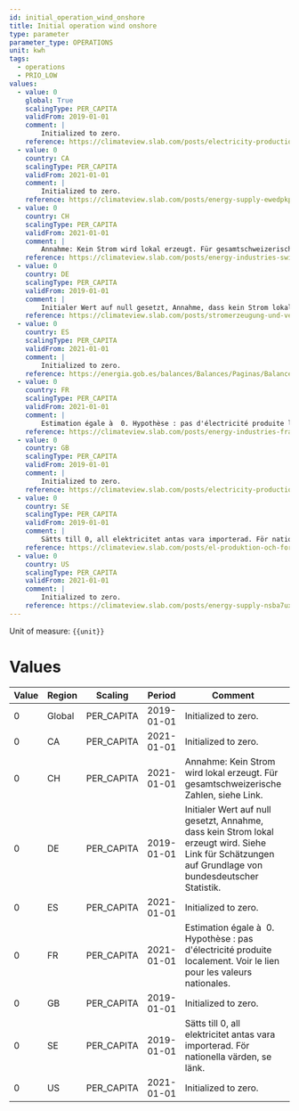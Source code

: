 ```yaml
---
id: initial_operation_wind_onshore
title: Initial operation wind onshore
type: parameter
parameter_type: OPERATIONS
unit: kwh
tags:
  - operations
  - PRIO_LOW
values:
  - value: 0
    global: True
    scalingType: PER_CAPITA
    validFrom: 2019-01-01
    comment: |
        Initialized to zero.
    reference: https://climateview.slab.com/posts/electricity-production-and-consumption-uk-kknqra9l
  - value: 0
    country: CA
    scalingType: PER_CAPITA
    validFrom: 2021-01-01
    comment: |
        Initialized to zero.
    reference: https://climateview.slab.com/posts/energy-supply-ewedpkpo
  - value: 0
    country: CH
    scalingType: PER_CAPITA
    validFrom: 2021-01-01
    comment: |
        Annahme: Kein Strom wird lokal erzeugt. Für gesamtschweizerische Zahlen, siehe Link.
    reference: https://climateview.slab.com/posts/energy-industries-switzerland-735zvzl6
  - value: 0
    country: DE
    scalingType: PER_CAPITA
    validFrom: 2019-01-01
    comment: |
        Initialer Wert auf null gesetzt, Annahme, dass kein Strom lokal erzeugt wird. Siehe Link für Schätzungen auf Grundlage von bundesdeutscher Statistik.
    reference: https://climateview.slab.com/posts/stromerzeugung-und-verbrauch-deutschland-electricity-production-and-consumption-germany-cc9sxc50
  - value: 0
    country: ES
    scalingType: PER_CAPITA
    validFrom: 2021-01-01
    comment: |
        Initialized to zero.
    reference: https://energia.gob.es/balances/Balances/Paginas/Balances.aspx
  - value: 0
    country: FR
    scalingType: PER_CAPITA
    validFrom: 2021-01-01
    comment: |
        Estimation égale à  0. Hypothèse : pas d'électricité produite localement. Voir le lien pour les valeurs nationales.
    reference: https://climateview.slab.com/posts/energy-industries-france-jdab43ho#h9i3u-english
  - value: 0
    country: GB
    scalingType: PER_CAPITA
    validFrom: 2019-01-01
    comment: |
        Initialized to zero.
    reference: https://climateview.slab.com/posts/electricity-production-and-consumption-uk-kknqra9l
  - value: 0
    country: SE
    scalingType: PER_CAPITA
    validFrom: 2019-01-01
    comment: |
        Sätts till 0, all elektricitet antas vara importerad. För nationella värden, se länk.
    reference: https://climateview.slab.com/posts/el-produktion-och-forbrukning-o8or1nvl
  - value: 0
    country: US
    scalingType: PER_CAPITA
    validFrom: 2021-01-01
    comment: |
        Initialized to zero.
    reference: https://climateview.slab.com/posts/energy-supply-nsba7uxn
---
```



Unit of measure: `{{unit}}`


# Values


| Value | Region | Scaling | Period | Comment | Reference |
|-------|--------|---------|--------|---------|-----------|
| 0 | Global | PER_CAPITA | 2019-01-01 | Initialized to zero. | https://climateview.slab.com/posts/electricity-production-and-consumption-uk-kknqra9l |
| 0 | CA | PER_CAPITA | 2021-01-01 | Initialized to zero. | https://climateview.slab.com/posts/energy-supply-ewedpkpo |
| 0 | CH | PER_CAPITA | 2021-01-01 | Annahme: Kein Strom wird lokal erzeugt. Für gesamtschweizerische Zahlen, siehe Link. | https://climateview.slab.com/posts/energy-industries-switzerland-735zvzl6 |
| 0 | DE | PER_CAPITA | 2019-01-01 | Initialer Wert auf null gesetzt, Annahme, dass kein Strom lokal erzeugt wird. Siehe Link für Schätzungen auf Grundlage von bundesdeutscher Statistik. | https://climateview.slab.com/posts/stromerzeugung-und-verbrauch-deutschland-electricity-production-and-consumption-germany-cc9sxc50 |
| 0 | ES | PER_CAPITA | 2021-01-01 | Initialized to zero. | https://energia.gob.es/balances/Balances/Paginas/Balances.aspx |
| 0 | FR | PER_CAPITA | 2021-01-01 | Estimation égale à  0. Hypothèse : pas d'électricité produite localement. Voir le lien pour les valeurs nationales. | https://climateview.slab.com/posts/energy-industries-france-jdab43ho#h9i3u-english |
| 0 | GB | PER_CAPITA | 2019-01-01 | Initialized to zero. | https://climateview.slab.com/posts/electricity-production-and-consumption-uk-kknqra9l |
| 0 | SE | PER_CAPITA | 2019-01-01 | Sätts till 0, all elektricitet antas vara importerad. För nationella värden, se länk. | https://climateview.slab.com/posts/el-produktion-och-forbrukning-o8or1nvl |
| 0 | US | PER_CAPITA | 2021-01-01 | Initialized to zero. | https://climateview.slab.com/posts/energy-supply-nsba7uxn |



